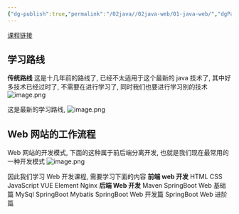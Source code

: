 ```yaml
---
{"dg-publish":true,"permalink":"/02java//02java-web/01-java-web/","dgPassFrontmatter":true}
---
```


[课程链接](https://www.bilibili.com/video/BV1m84y1w7Tb/?vd_source=8eab8448b391588629e6e1d78afa6e78)
## 学习路线
**传统路线**
这是十几年前的路线了, 已经不太适用于这个最新的 java 技术了, 其中好多技术已经过时了, 不需要在进行学习了, 同时我们也要进行学习别的技术
![image.png](https://qkh-markdown-1316031240.cos.ap-nanjing.myqcloud.com/obsidian/202310060952604.png)

这是最新的学习路线,
![image.png](https://qkh-markdown-1316031240.cos.ap-nanjing.myqcloud.com/obsidian/202310060957206.png)


## Web 网站的工作流程

Web 网站的开发模式, 下面的这种属于前后端分离开发, 也就是我们现在最常用的一种开发模式
![image.png](https://qkh-markdown-1316031240.cos.ap-nanjing.myqcloud.com/obsidian/202310061006803.png)

因此我们学习 Web 开发课程, 需要学习下面的内容
**前端 web 开发**
HTML CSS JavaScript
VUE Element Nginx
**后端 Web 开发**
Maven
SpringBoot Web 基础篇
MySql
SpringBoot Mybatis
SpringBoot Web 开发篇
SpringBoot Web 进阶篇
